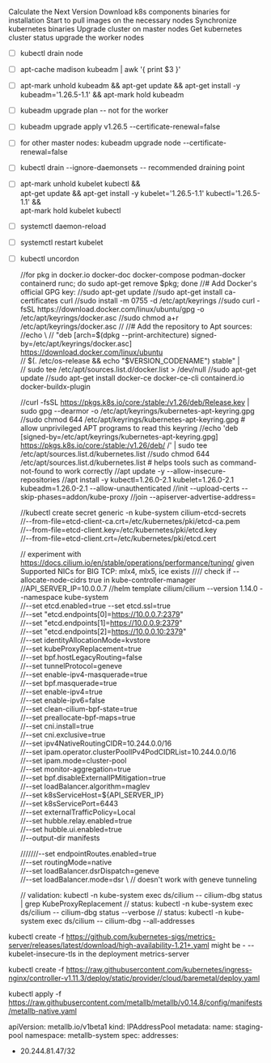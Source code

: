 Calculate the Next Version
Download k8s components binaries for installation
Start to pull images on the necessary nodes
Synchronize kubernetes binaries
Upgrade cluster on master nodes
Get kubernetes cluster status
upgrade the worker nodes

- [ ] kubectl drain node <node-to-drain>
- [ ] apt-cache madison kubeadm | awk '{ print $3 }'
- [ ] apt-mark unhold kubeadm && apt-get update && apt-get install -y kubeadm='1.26.5-1.1' && apt-mark hold kubeadm
- [ ] kubeadm upgrade plan -- not for the worker
- [ ] kubeadm upgrade apply v1.26.5 --certificate-renewal=false
- [ ] for other master nodes: kubeadm upgrade node --certificate-renewal=false
- [ ] kubectl drain <node-to-drain> --ignore-daemonsets -- recommended draining point
- [ ] apt-mark unhold kubelet kubectl && \
  apt-get update && apt-get install -y kubelet='1.26.5-1.1' kubectl='1.26.5-1.1' && \
  apt-mark hold kubelet kubectl
- [ ] systemctl daemon-reload
- [ ] systemctl restart kubelet
- [ ] kubectl uncordon <node-to-drain>

  //for pkg in docker.io docker-doc docker-compose podman-docker containerd runc; do sudo apt-get remove $pkg; done
  //# Add Docker's official GPG key:
  //sudo apt-get update
  //sudo apt-get install ca-certificates curl
  //sudo install -m 0755 -d /etc/apt/keyrings
  //sudo curl -fsSL https://download.docker.com/linux/ubuntu/gpg -o /etc/apt/keyrings/docker.asc
  //sudo chmod a+r /etc/apt/keyrings/docker.asc
  //
  //# Add the repository to Apt sources:
  //echo \
  //  "deb [arch=$(dpkg --print-architecture) signed-by=/etc/apt/keyrings/docker.asc] https://download.docker.com/linux/ubuntu \
  //  $(. /etc/os-release && echo "$VERSION_CODENAME") stable" | \
  //  sudo tee /etc/apt/sources.list.d/docker.list > /dev/null
  //sudo apt-get update
  //sudo apt-get install docker-ce docker-ce-cli containerd.io docker-buildx-plugin

  //curl -fsSL https://pkgs.k8s.io/core:/stable:/v1.26/deb/Release.key | sudo gpg --dearmor -o /etc/apt/keyrings/kubernetes-apt-keyring.gpg
  //sudo chmod 644 /etc/apt/keyrings/kubernetes-apt-keyring.gpg # allow unprivileged APT programs to read this keyring
  //echo 'deb [signed-by=/etc/apt/keyrings/kubernetes-apt-keyring.gpg] https://pkgs.k8s.io/core:/stable:/v1.26/deb/ /' | sudo tee /etc/apt/sources.list.d/kubernetes.list
  //sudo chmod 644 /etc/apt/sources.list.d/kubernetes.list   # helps tools such as command-not-found to work correctly
  //apt update -y --allow-insecure-repositories
  //apt install -y kubectl=1.26.0-2.1 kubelet=1.26.0-2.1 kubeadm=1.26.0-2.1 --allow-unauthenticated
  //init --upload-certs --skip-phases=addon/kube-proxy
  //join --apiserver-advertise-address=<master-node-ip>

  //kubectl create secret generic -n kube-system cilium-etcd-secrets \
  //--from-file=etcd-client-ca.crt=/etc/kubernetes/pki/etcd-ca.pem \
  //--from-file=etcd-client.key=/etc/kubernetes/pki/etcd.key \
  //--from-file=etcd-client.crt=/etc/kubernetes/pki/etcd.cert

  // experiment with https://docs.cilium.io/en/stable/operations/performance/tuning/ given Supported NICs for BIG TCP: mlx4, mlx5, ice exists
  //// check if --allocate-node-cidrs true in kube-controller-manager
  //API_SERVER_IP=10.0.0.7
  //helm template cilium/cilium --version 1.14.0 --namespace kube-system \
  //--set etcd.enabled=true --set etcd.ssl=true \
  //--set "etcd.endpoints[0]=https://10.0.0.7:2379" \
  //--set "etcd.endpoints[1]=https://10.0.0.9:2379" \
  //--set "etcd.endpoints[2]=https://10.0.0.10:2379" \
  //--set identityAllocationMode=kvstore \
  //--set kubeProxyReplacement=true \
  //--set bpf.hostLegacyRouting=false \
  //--set tunnelProtocol=geneve \
  //--set enable-ipv4-masquerade=true \
  //--set bpf.masquerade=true \
  //--set enable-ipv4=true \
  //--set enable-ipv6=false \
  //--set clean-cilium-bpf-state=true \
  //--set preallocate-bpf-maps=true \
  //--set cni.install=true \
  //--set cni.exclusive=true \
  //--set ipv4NativeRoutingCIDR=10.244.0.0/16 \
  //--set ipam.operator.clusterPoolIPv4PodCIDRList=10.244.0.0/16 \
  //--set ipam.mode=cluster-pool \
  //--set monitor-aggregation=true \
  //--set bpf.disableExternalIPMitigation=true \
  //--set loadBalancer.algorithm=maglev \
  //--set k8sServiceHost=${API_SERVER_IP} \
  //--set k8sServicePort=6443 \
  //--set externalTrafficPolicy=Local \
  //--set hubble.relay.enabled=true \
  //--set hubble.ui.enabled=true \
  //--output-dir manifests

  ///////--set endpointRoutes.enabled=true \
  //--set routingMode=native \
  //--set loadBalancer.dsrDispatch=geneve \
  //--set loadBalancer.mode=dsr \ // doesn't work with geneve tunneling

  // validation: kubectl -n kube-system exec ds/cilium -- cilium-dbg status | grep KubeProxyReplacement
  // status: kubectl -n kube-system exec ds/cilium -- cilium-dbg status --verbose
  // status: kubectl -n kube-system exec ds/cilium -- cilium-dbg --all-addresses

kubectl create -f https://github.com/kubernetes-sigs/metrics-server/releases/latest/download/high-availability-1.21+.yaml
might be   - --kubelet-insecure-tls in the deployment metrics-server

kubectl create -f https://raw.githubusercontent.com/kubernetes/ingress-nginx/controller-v1.11.3/deploy/static/provider/cloud/baremetal/deploy.yaml

kubectl apply -f https://raw.githubusercontent.com/metallb/metallb/v0.14.8/config/manifests/metallb-native.yaml

apiVersion: metallb.io/v1beta1
kind: IPAddressPool
metadata:
name: staging-pool
namespace: metallb-system
spec:
addresses:
- 20.244.81.47/32